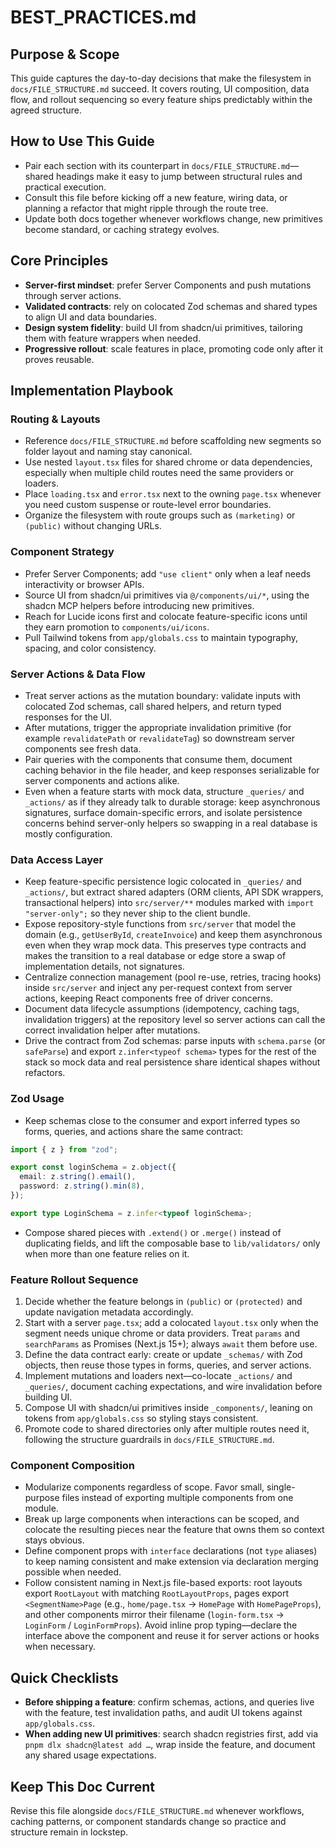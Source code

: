 # BEST_PRACTICES.md

## Purpose & Scope

This guide captures the day-to-day decisions that make the filesystem in `docs/FILE_STRUCTURE.md` succeed. It covers routing, UI composition, data flow, and rollout sequencing so every feature ships predictably within the agreed structure.

## How to Use This Guide

- Pair each section with its counterpart in `docs/FILE_STRUCTURE.md`—shared headings make it easy to jump between structural rules and practical execution.
- Consult this file before kicking off a new feature, wiring data, or planning a refactor that might ripple through the route tree.
- Update both docs together whenever workflows change, new primitives become standard, or caching strategy evolves.

## Core Principles

- **Server-first mindset**: prefer Server Components and push mutations through server actions.
- **Validated contracts**: rely on colocated Zod schemas and shared types to align UI and data boundaries.
- **Design system fidelity**: build UI from shadcn/ui primitives, tailoring them with feature wrappers when needed.
- **Progressive rollout**: scale features in place, promoting code only after it proves reusable.

## Implementation Playbook

### Routing & Layouts

- Reference `docs/FILE_STRUCTURE.md` before scaffolding new segments so folder layout and naming stay canonical.
- Use nested `layout.tsx` files for shared chrome or data dependencies, especially when multiple child routes need the same providers or loaders.
- Place `loading.tsx` and `error.tsx` next to the owning `page.tsx` whenever you need custom suspense or route-level error boundaries.
- Organize the filesystem with route groups such as `(marketing)` or `(public)` without changing URLs.

### Component Strategy

- Prefer Server Components; add `"use client"` only when a leaf needs interactivity or browser APIs.
- Source UI from shadcn/ui primitives via `@/components/ui/*`, using the shadcn MCP helpers before introducing new primitives.
- Reach for Lucide icons first and colocate feature-specific icons until they earn promotion to `components/ui/icons`.
- Pull Tailwind tokens from `app/globals.css` to maintain typography, spacing, and color consistency.

### Server Actions & Data Flow

- Treat server actions as the mutation boundary: validate inputs with colocated Zod schemas, call shared helpers, and return typed responses for the UI.
- After mutations, trigger the appropriate invalidation primitive (for example `revalidatePath` or `revalidateTag`) so downstream server components see fresh data.
- Pair queries with the components that consume them, document caching behavior in the file header, and keep responses serializable for server components and actions alike.
- Even when a feature starts with mock data, structure `_queries/` and `_actions/` as if they already talk to durable storage: keep asynchronous signatures, surface domain-specific errors, and isolate persistence concerns behind server-only helpers so swapping in a real database is mostly configuration.

### Data Access Layer

- Keep feature-specific persistence logic colocated in `_queries/` and `_actions/`, but extract shared adapters (ORM clients, API SDK wrappers, transactional helpers) into `src/server/**` modules marked with `import "server-only";` so they never ship to the client bundle.
- Expose repository-style functions from `src/server` that model the domain (e.g., `getUserById`, `createInvoice`) and keep them asynchronous even when they wrap mock data. This preserves type contracts and makes the transition to a real database or edge store a swap of implementation details, not signatures.
- Centralize connection management (pool re-use, retries, tracing hooks) inside `src/server` and inject any per-request context from server actions, keeping React components free of driver concerns.
- Document data lifecycle assumptions (idempotency, caching tags, invalidation triggers) at the repository level so server actions can call the correct invalidation helper after mutations.
- Drive the contract from Zod schemas: parse inputs with `schema.parse` (or `safeParse`) and export `z.infer<typeof schema>` types for the rest of the stack so mock data and real persistence share identical shapes without refactors.

### Zod Usage

- Keep schemas close to the consumer and export inferred types so forms, queries, and actions share the same contract:

```ts
import { z } from "zod";

export const loginSchema = z.object({
  email: z.string().email(),
  password: z.string().min(8),
});

export type LoginSchema = z.infer<typeof loginSchema>;
```

- Compose shared pieces with `.extend()` or `.merge()` instead of duplicating fields, and lift the composable base to `lib/validators/` only when more than one feature relies on it.

### Feature Rollout Sequence

1. Decide whether the feature belongs in `(public)` or `(protected)` and update navigation metadata accordingly.
2. Start with a server `page.tsx`; add a colocated `layout.tsx` only when the segment needs unique chrome or data providers. Treat `params` and `searchParams` as Promises (Next.js 15+); always `await` them before use.
3. Define the data contract early: create or update `_schemas/` with Zod objects, then reuse those types in forms, queries, and server actions.
4. Implement mutations and loaders next—co-locate `_actions/` and `_queries/`, document caching expectations, and wire invalidation before building UI.
5. Compose UI with shadcn/ui primitives inside `_components/`, leaning on tokens from `app/globals.css` so styling stays consistent.
6. Promote code to shared directories only after multiple routes need it, following the structure guardrails in `docs/FILE_STRUCTURE.md`.

### Component Composition

- Modularize components regardless of scope. Favor small, single-purpose files instead of exporting multiple components from one module.
- Break up large components when interactions can be scoped, and colocate the resulting pieces near the feature that owns them so context stays obvious.
- Define component props with `interface` declarations (not `type` aliases) to keep naming consistent and make extension via declaration merging possible when needed.
- Follow consistent naming in Next.js file-based exports: root layouts export `RootLayout` with matching `RootLayoutProps`, pages export `<SegmentName>Page` (e.g., `home/page.tsx` → `HomePage` with `HomePageProps`), and other components mirror their filename (`login-form.tsx` → `LoginForm` / `LoginFormProps`). Avoid inline prop typing—declare the interface above the component and reuse it for server actions or hooks when necessary.

## Quick Checklists

- **Before shipping a feature**: confirm schemas, actions, and queries live with the feature, test invalidation paths, and audit UI tokens against `app/globals.css`.
- **When adding new UI primitives**: search shadcn registries first, add via `pnpm dlx shadcn@latest add …`, wrap inside the feature, and document any shared usage expectations.

## Keep This Doc Current

Revise this file alongside `docs/FILE_STRUCTURE.md` whenever workflows, caching patterns, or component standards change so practice and structure remain in lockstep.
